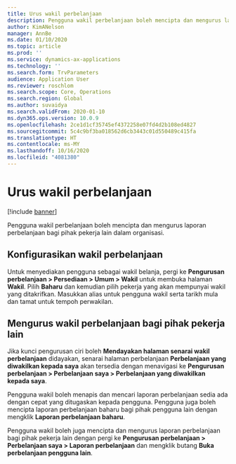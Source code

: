 ```yaml
---
title: Urus wakil perbelanjaan
description: Pengguna wakil perbelanjaan boleh mencipta dan mengurus laporan perbelanjaan bagi pihak pekerja lain dalam organisasi.
author: KimANelson
manager: AnnBe
ms.date: 01/10/2020
ms.topic: article
ms.prod: ''
ms.service: dynamics-ax-applications
ms.technology: ''
ms.search.form: TrvParameters
audience: Application User
ms.reviewer: roschlom
ms.search.scope: Core, Operations
ms.search.region: Global
ms.author: suvaidya
ms.search.validFrom: 2020-01-10
ms.dyn365.ops.version: 10.0.9
ms.openlocfilehash: 2ce1d1cf35745ef4372258e07fd4d2b108ed4827
ms.sourcegitcommit: 5c4c9bf3ba018562d6cb3443c01d550489c415fa
ms.translationtype: HT
ms.contentlocale: ms-MY
ms.lasthandoff: 10/16/2020
ms.locfileid: "4081380"
---
```

# <a name="manage-expense-delegation"></a>Urus wakil perbelanjaan

[!include [banner](../includes/banner.md)]

Pengguna wakil perbelanjaan boleh mencipta dan mengurus laporan perbelanjaan bagi pihak pekerja lain dalam organisasi.

## <a name="configuring-expense-delegation"></a>Konfigurasikan wakil perbelanjaan

Untuk menyediakan pengguna sebagai wakil belanja, pergi ke **Pengurusan perbelanjaan > Persediaan > Umum > Wakil** untuk membuka halaman **Wakil**. Pilih **Baharu** dan kemudian pilih pekerja yang akan mempunyai wakil yang ditakrifkan. Masukkan alias untuk pengguna wakil serta tarikh mula dan tamat untuk tempoh perwakilan.

## <a name="managing-expense-delegation-on-behalf-of-another-employee"></a>Mengurus wakil perbelanjaan bagi pihak pekerja lain

Jika kunci pengurusan ciri boleh **Mendayakan halaman senarai wakil perbelanjaan** didayakan, senarai halaman perbelanjaan **Perbelanjaan yang diwakilkan kepada saya**  akan tersedia dengan menavigasi ke **Pengurusan perbelanjaan > Perbelanjaan saya > Perbelanjaan yang diwakilkan kepada saya**.

Pengguna wakil boleh menapis dan mencari laporan perbelanjaan sedia ada dengan cepat yang ditugaskan kepada pengguna. Pengguna juga boleh mencipta laporan perbelanjaan baharu bagi pihak pengguna lain dengan mengklik **Laporan perbelanjaan baharu**.

Pengguna wakil boleh juga mencipta dan mengurus laporan perbelanjaan bagi pihak pekerja lain dengan pergi ke **Pengurusan perbelanjaan > Perbelanjaan saya > Laporan perbelanjaan** dan mengklik butang **Buka perbelanjaan pengguna lain**.
